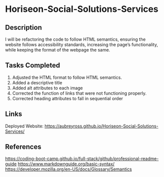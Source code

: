 # Horiseon-Social-Solutions-Services

## Description
I will be refactoring the code to follow HTML semantics, ensuring the website follows accessibility standards, increasing the page’s functionality, while keeping the format of the webpage the same.

## Tasks Completed
1. Adjusted the HTML format to follow HTML semantics. 
2. Added a descriptive title
3. Added alt attributes to each image
4. Corrected the function of links that were not functioning properly.
5. Corrected heading attributes to fall in sequential order

## Links
Deployed Website: https://aubreyross.github.io/Horiseon-Social-Solutions-Services/


## References
https://coding-boot-camp.github.io/full-stack/github/professional-readme-guide
https://www.markdownguide.org/basic-syntax/
https://developer.mozilla.org/en-US/docs/Glossary/Semantics
